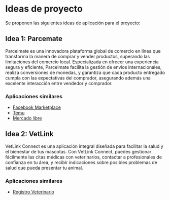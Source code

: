 # Ideas de proyecto

Se proponen las siguientes ideas de aplicación para el proyecto:

## Idea 1: Parcemate 

Parcelmate es una innovadora plataforma global de comercio en línea que transforma la manera de comprar y vender productos, superando las limitaciones del comercio local. Especializada en ofrecer una experiencia segura y eficiente, Parcelmate facilita la gestión de envíos internacionales, realiza conversiones de monedas, y garantiza que cada producto entregado cumpla con las expectativas del comprador, asegurando además una excelente interacción entre vendedor y comprador.

### Aplicaciones similares

- [Facebook Marketplace](https://web.facebook.com/marketplace/?ref=bookmark&locale=es_LA&_rdc=1&_rdr)
- [Temu](https://www.temu.com/?locale_switch_from=%2Fco%2Findex.html%3F_bg_fs%3D1%26_p_jump_id%3D10%26_x_vst_scene%3Dadg%26locale_override%3D45~es~COP%26_p_rfs%3D1%26_x_ads_channel%3Dgoogle%26_x_ads_sub_channel%3Dsearch%26_x_ads_account%3D1204871858%26_x_ads_set%3D21104778154%26_x_ads_id%3D161509618962%26_x_ads_creative_id%3D693748223408%26_x_ns_source%3Dg%26_x_ns_gclid%3DCjwKCAjw_ZC2BhAQEiwAXSgClpoPXhBKIEOkbBkKVy9wU0ma0nhIiCd-qLEflbtD5nXEhhu3ewoUpRoCKFwQAvD_BwE%26_x_ns_placement%3D%26_x_ns_match_type%3De%26_x_ns_ad_position%3D%26_x_ns_product_id%3D%26_x_ns_target%3D%26_x_ns_devicemodel%3D%26_x_ns_wbraid%3DCj4KCAjw2ou2BhBwEi4AeIpuHtCz01HTsL-pRsgOhutevnMjonC7uOuFy3rHjVU6iXm6ZvzcGUx5IaBAGgLd-w%26_x_ns_gbraid%3D0AAAAAo4mICGdGqroYftY8YA_fnZoivMRX%26_x_ns_keyword%3Dtemu%26_x_ns_targetid%3Dkwd-4583699489%26_x_ns_extensionid%3D%26gad_source%3D1%26gclid%3DCjwKCAjw_ZC2BhAQEiwAXSgClpoPXhBKIEOkbBkKVy9wU0ma0nhIiCd-qLEflbtD5nXEhhu3ewoUpRoCKFwQAvD_BwE&locale_switch_to=45~~)
- [Mercado libre](https://www.mercadolibre.com.co/)


## Idea 2: VetLink

VetLink Connect es una aplicación integral diseñada para facilitar la salud y el bienestar de tus mascotas. Con VetLink Connect, puedes gestionar fácilmente las citas médicas con veterinarios, contactar a profesionales de confianza en tu área, y recibir indicaciones sobre posibles problemas de salud que pueda presentar tu animal.

### Aplicaciones similares

- [Registro Veterinario](https://play.google.com/store/apps/details?id=com.vetclinic&hl=es_CO&pli=1)

